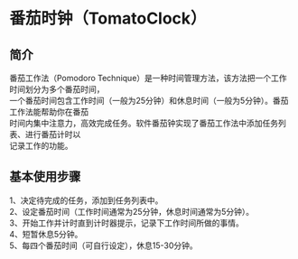 # 番茄时钟（TomatoClock）

## 简介

番茄工作法（Pomodoro Technique）是一种时间管理方法，该方法把一个工作时间划分为多个番茄时间，<br>
一个番茄时间包含工作时间（一般为25分钟）和休息时间（一般为5分钟）。番茄工作法能帮助你在番茄<br>
时间内集中注意力，高效完成任务。软件番茄钟实现了番茄工作法中添加任务列表、进行番茄计时以<br>
记录工作的功能。

## 基本使用步骤

1、决定待完成的任务，添加到任务列表中。<br>
2、设定番茄时间（工作时间通常为25分钟，休息时间通常为5分钟）。<br>
3、开始工作并计时直到计时器提示，记录下工作时间所做的事情。<br>
4、短暂休息5分钟。<br>
5、每四个番茄时间（可自行设定），休息15-30分钟。<br>


  
